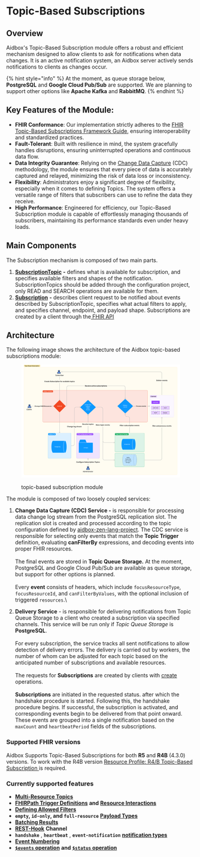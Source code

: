 # Topic-Based Subscriptions

## Overview

Aidbox's Topic-Based Subscription module offers a robust and efficient mechanism designed to allow clients to ask for notifications when data changes. It is an active notification system, an Aidbox server actively sends notifications to clients as changes occur.

{% hint style="info" %}
At the moment, as queue storage below, **PostgreSQL** and **Google Cloud Pub/Sub** are supported.  We are planning to support other options like **Apache Kafka** and **RabbitMQ**.
{% endhint %}

## **Key Features of the Module:**

* **FHIR Conformance**: Our implementation strictly adheres to the [FHIR Topic-Based Subscriptions Framework Guide](https://build.fhir.org/subscriptions.html), ensuring interoperability and standardized practices.
* **Fault-Tolerant**: Built with resilience in mind, the system gracefully handles disruptions, ensuring uninterrupted operations and continuous data flow.
* **Data Integrity Guarantee**: Relying on the [Change Data Capture](https://en.wikipedia.org/wiki/Change\_data\_capture) (CDC) methodology, the module ensures that every piece of data is accurately captured and relayed, minimizing the risk of data loss or inconsistency.
* **Flexibility**: Administrators enjoy a significant degree of flexibility, especially when it comes to defining Topics. The system offers a versatile range of filters that subscribers can use to refine the data they receive.
* **High Performance**: Engineered for efficiency, our Topic-Based Subscription module is capable of effortlessly managing thousands of subscribers, maintaining its performance standards even under heavy loads.

## **Main Components**

The Subscription mechanism is composed of two main parts.

1. [**SubscriptionTopic**](https://build.fhir.org/subscriptiontopic.html) **-** defines what is available for subscription, and specifies available filters and shapes of the notification. SubscriptionTopics should be added through the configuration project, only READ and SEARCH operations are available for them.
2. [**Subscription**](https://build.fhir.org/subscription.html#Subscription) **-** describes client request to be notified about events described by SubscriptionTopic, specifies what actual filters to apply, and specifies channel, endpoint, and payload shape. Subscriptions are created by a client through the[ FHIR API](https://build.fhir.org/subscriptions.html#creating-a-subscription)

## Architecture

The following image shows the architecture of the Aidbox topic-based subscriptions module:

<figure><img src="../../.gitbook/assets/topic-based-subscription.png" alt=""><figcaption><p>topic-based subscription module</p></figcaption></figure>

The module is composed of two loosely coupled services:

1. **Change Data Capture (CDC) Service -** is responsible for processing data change log stream from the PostgreSQL replication slot. The replication slot is created and processed according to the topic configuration defined by [aidbox-zen-lang-project](../../aidbox-configuration/aidbox-zen-lang-project/ "mention"). The CDC service is responsible for selecting only events that match the **Topic Trigger** definition, evaluating **canFilterBy** expressions, and decoding events into proper FHIR resources.\
   \
   The final events are stored in **Topic Queue Storage.** At the moment, PostgreSQL and Google Cloud Pub/Sub are available as queue storage, but support for other options is planned.\
   \
   Every **event** consists of headers, which include `focusResourceType`, `focusResourceId`, and `canFilterByValues`, with the optional inclusion of triggered `resources`.\

2. **Delivery Service** - is responsible for delivering notifications from Topic Queue Storage to a client who created a subscription via specified channels. This service will be run only if _Topic Queue Storage_ is **PostgreSQL**.\
   \
   For every subscription, the service tracks all sent notifications to allow detection of delivery errors. The delivery is carried out by workers, the number of whom can be adjusted for each topic based on the anticipated number of subscriptions and available resources.\
   \
   The requests for **Subscriptions** are created by clients with [create](https://www.hl7.org/fhir/http.html#create) operations.\
   \
   **Subscriptions** are initiated in the requested status. after which the handshake procedure is started. Following this, the handshake procedure begins. If successful, the subscription is activated, and corresponding events begin to be delivered from that point onward. These events are grouped into a single notification based on the `maxCount` and `heartbeatPeriod` fields of the subscriptions.

### Supported FHIR versions

Aidbox Supports Topic-Based Subscriptions for both **R5** and **R4B** (4.3.0) versions. To work with the R4B version [Resource Profile: R4/B Topic-Based Subscription ](https://build.fhir.org/ig/HL7/fhir-subscription-backport-ig/StructureDefinition-backport-subscription.html)is required.

### Currently supported features

* [**Multi-Resource Topics**](https://build.fhir.org/subscriptions.html#multi-resource-topics)
* [**FHIRPath Trigger Definitions**](https://build.fhir.org/subscriptiontopic.html#fhirpath-criteria) **and** [**Resource Interactions**](https://build.fhir.org/subscriptiontopic.html#resource-operation-pairs)
* [**Defining Allowed Filters**](https://build.fhir.org/subscriptiontopic.html#filters)
* **`empty`, `id-only`, and `full-resource`** [**Payload Types**](https://build.fhir.org/subscription.html#payloads)
* [**Batching Results**](https://build.fhir.org/subscription.html#batching)
* [**REST-Hook**](https://build.fhir.org/subscription.html#rest-hook) **Channel**
* **`handshake`** , **`heartbeat`** , **`event-notification`** [**notification types**](https://build.fhir.org/subscriptionstatus.html#notification-types)
* [**Event Numbering**](https://build.fhir.org/subscriptionstatus.html#event-numbering)
* [**`$events` operation**](https://build.fhir.org/subscription-operation-events.html) **and** [**`$status` operation**](https://build.fhir.org/subscription-operation-status.html)
